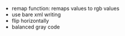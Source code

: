 * remap function: remaps values to rgb values
* use bare xml writing
* flip horizontally
* balanced gray code
